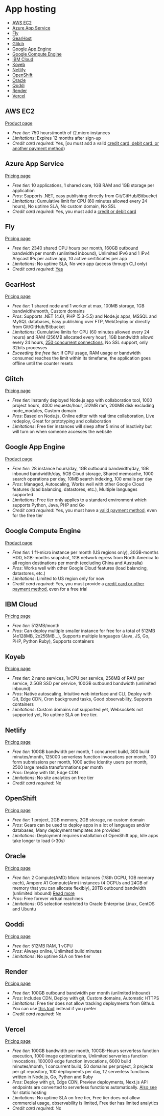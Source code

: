 # App hosting

<!-- TOC depthFrom:2 -->

- [AWS EC2](#aws-ec2)
- [Azure App Service](#azure-app-service)
- [Fly](#fly)
- [GearHost](#gearhost)
- [Glitch](#glitch)
- [Google App Engine](#google-app-engine)
- [Google Compute Engine](#google-compute-engine)
- [IBM Cloud](#ibm-cloud)
- [Koyeb](#koyeb)
- [Netlify](#netlify)
- [OpenShift](#openshift)
- [Oracle](#oracle)
- [Qoddi](#qoddi)
- [Render](#render)
- [Vercel](#vercel)

<!-- /TOC -->

## AWS EC2

[Product page](https://aws.amazon.com/free/)

* *Free tier*: 750 hours/month of t2.micro instances
* *Limitations*: Expires 12 months after sign-up
* *Credit card required*: Yes, [ou must add a valid [credit card, debit card, or another payment method](https://repost.aws/knowledge-center/free-tier-payment-method))

## Azure App Service

[Pricing page](https://azure.microsoft.com/en-us/pricing/details/app-service/)

* *Free tier*: 10 applications, 1 shared core, 1GB RAM and 1GB storage per application
* *Pros*: Supports .NET, easy publishing directly from Git/GitHub/Bitbucket
* *Limitations*: Cumulative limit for CPU (60 minutes allowed every 24 hours), No uptime SLA, No custom domain, No SSL
* *Credit card required*: Yes, you must add a [credit or debit card](https://learn.microsoft.com/en-us/azure/cost-management-billing/manage/change-credit-card)

## Fly

[Pricing page](https://fly.io/docs/about/pricing/)

* *Free tier*: 2340 shared CPU hours per month, 160GB outbound bandwidth per month (unlimited inbound), Unlimited IPv6 and 1 IPv4 Anycast IPs per active app, 10 active certificates per app
* *Limitations*: No uptime SLA, No web app (access through CLI only)
* *Credit card required*: [Yes](https://fly.io/docs/about/credit-cards/)

## GearHost

[Pricing page](https://www.gearhost.com/pricing)

* *Free tier*: 1 shared node and 1 worker at max, 100MB storage, 1GB bandwidth/month, Custom domains
* *Pros*: Supports .NET (4.6), PHP (5.3-5.5) and Node.js apps, MSSQL and MySQL databases, Easy publishing over FTP, WebDeploy or directly from Git/GitHub/Bitbucket
* *Limitations*: Cumulative limits for CPU (60 minutes allowed every 24 hours) and RAM (256MB allocated every hour), 1GB bandwidth allowd every 24 hours, [250 concurrent connections](https://www.gearhost.com/documentation/difference-free-standard-reserved-plans), No SSL support, only 32bits processes
* *Exceeding the free tier*: If CPU usage, RAM usage or bandwidth consumed reaches the limit within its timefame, the application goes offline until the counter resets

## Glitch

[Pricing page](https://glitch.com/pricing)

* *Free tier*: Instantly deployed Node.js app with collaboration tool, 1000 project hours, 4000 requests/hour, 512MB ram, 200MB disk excluding node_modules, Custom domain
* *Pros*: Based on Node.js, Online editor with real time collaboration, Live redeploy, Great for prototyping and collaboration
* *Limitations*: Free tier instances will sleep after 5 mins of inactivity but will turn on when someone accesses the website

## Google App Engine

[Product page](https://cloud.google.com/appengine)

* *Free tier*: 28 instance hours/day, 1GB outbound bandwidth/day, 1GB inbound bandwidth/day, 5GB Cloud storage, Shared memcache, 1000 search operations per day, 10MB search indexing, 100 emails per day
* *Pros*: Managed, Autoscaling, Works well with other Google Cloud features (load balancing, datastores, etc.), Multiple languages supported
* *Limitations*: Free tier only applies to a standard environment which supports Python, Java, PHP and Go
* *Credit card required*: Yes, you must have a [valid payment method](https://cloud.google.com/appengine/docs/standard/payment-instrument), even for the free tier

## Google Compute Engine

[Product page](https://cloud.google.com/compute/)

* *Free tier*: 1 f1-micro instance per month (US regions only), 30GB-months HDD, 5GB-months snapshot, 1GB network egress from North America to all region destinations per month (excluding China and Australia)
* *Pros*: Works well with other Google Cloud features (load balancing, datastores, etc.)
* *Limitations*: Limited to US region only for now
* *Credit card required*: Yes, you must provide a [credit card or other payment method](https://cloud.google.com/free/docs/free-cloud-features), even for a free trial

## IBM Cloud

[Pricing page](https://cloud.ibm.com/pricing/)

* *Free tier*: 512MB/month
* *Pros*: Can deploy multiple smaller instance for free for a total of 512MB (4x128MB, 2x256MB...), Supports multiple languages (Java, JS, Go, PHP, Python Ruby), Supports containers

## Koyeb

[Pricing page](https://www.koyeb.com/pricing)

* *Free tier*: 2 nano services, 1vCPU per service, 256MB of RAM per service, 2.5GB SSD per service, 100GB outbound bandwidth (unlimited inbound)
* *Pros*:  Native autoscaling, Intuitive web interface and CLI, Deploy with Git, Edge CDN, Cron background tasks, Good observability, Supports containers
* *Limitations*: Custom domains not supported yet, Websockets not supported yet, No uptime SLA on free tier.

## Netlify

[Pricing page](https://www.netlify.com/pricing/)

* *Free tier*: 100GB bandwidth per month, 1 concurrent build, 300 build minutes/month, 125000 serverless function invocations per month, 100 form submissions per month, 1000 active Identity users per month, 2500 large media transformations per month
* *Pros*: Deploy with Git, Edge CDN
* *Limitations*: No site analytics on free tier
* *Credit card required*: No

## OpenShift

[Pricing page](https://www.openshift.com/pricing/index.html)

* *Free tier*: 1 project, 2GB memory, 2GB storage, no custom domain
* *Pros*: Gears can be used to deploy apps in a lot of languages and/or databases, Many deployment templates are provided
* *Limitations*: Deployment requires installation of OpenShift app, Idle apps take longer to load (>30s)

## Oracle

[Pricing page](https://docs.oracle.com/en-us/iaas/Content/FreeTier/freetier.htm)

* *Free tier*: 2 Compute(AMD) Micro instances (1/8th OCPU, 1GB memory each), Ampere A1 Compute(Arm) instances (4 OCPUs and 24GB of memory that you can allocate flexibly), 20TB outbound bandwidth (unlimited inbound) [Read more](https://docs.oracle.com/en-us/iaas/Content/FreeTier/freetier_topic-Always_Free_Resources.htm)
* *Pros*: Free forever virtual machines
* *Limitations*: OS selection restricted to Oracle Enterprise Linux, CentOS and Ubuntu

## Qoddi

[Pricing page](https://qoddi.com/#pricing)

* *Free tier*: 512MB RAM, 1 vCPU
* *Pros*: Always online, Unlimited build minutes
* *Limitations*: No uptime SLA on free tier

## Render

[Pricing page](https://render.com/pricing)

* *Free tier*: 100GB outbound bandwidth per month (unlimited inbound)
* *Pros*: Includes CDN, Deploy with git, Custom domains, Automatic HTTPS
* *Limitations*: Free tier does not allow tracking deployments from Github. You can use [this tool](https://github.com/marketplace/actions/render-github-action) instead if you prefer
* *Credit card required*: No

## Vercel

[Pricing page](https://vercel.com/pricing)

* *Free tier*: 100GB bandwidth per month, 100GB-Hours serverless function execution, 1000 image optimizations, Unlimited serverless function invocations, 100000 edge function invocations, 6000 build minutes/month, 1 concurrent build, 50 domains per project, 3 projects per git repository, 100 deployments per day, 12 serverless functions written in Node.js, Go, Python and Ruby
* *Pros*:  Deploy with git, Edge CDN, Preview deployments, Next.js API endpoints are converted to serverless functions automatically. [Also see](static-app-hosting.md#vercel) for static hosting
* *Limitations*: No uptime SLA on free tier, Free tier does not allow commercial usage, observability is limited, Free tier has limited analytics
* *Credit card required*: No
